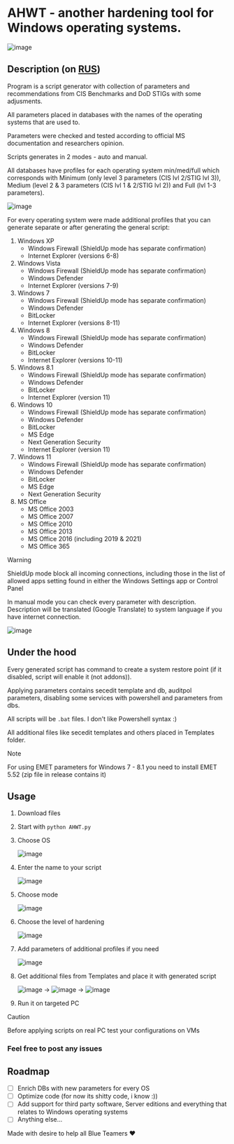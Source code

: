 # AHWT - another hardening tool for Windows operating systems.
![image](https://github.com/n0rthl1ght/ahwt/assets/92512883/47805ad6-295c-41ff-929a-af4adc7e9636)


## Description (on [RUS](https://github.com/n0rthl1ght/ahwt/blob/main/README_RU.md))
Program is a script generator with collection of parameters and recommendations from CIS Benchmarks and DoD STIGs with some adjusments.

All parameters placed in databases with the names of the operating systems that are used to. 

Parameters were checked and tested according to official MS documentation and researchers opinion.

Scripts generates in 2 modes - auto and manual.

All databases have profiles for each operating system min/med/full which corresponds with Minimum (only level 3 parameters (CIS lvl 2/STIG lvl 3)), Medium (level 2 & 3 parameters (CIS lvl 1 & 2/STIG lvl 2)) and Full (lvl 1-3 parameters).

![image](https://github.com/n0rthl1ght/ahwt/assets/92512883/406eca52-b9d1-44e3-854b-f1e24e037ee6)

For every operating system were made additional profiles that you can generate separate or after generating the general script:
1. Windows XP
   - Windows Firewall (ShieldUp mode has separate confirmation)
   - Internet Explorer (versions 6-8)
2. Windows Vista
   - Windows Firewall (ShieldUp mode has separate confirmation)
   - Windows Defender
   - Internet Explorer (versions 7-9)
3. Windows 7
   - Windows Firewall (ShieldUp mode has separate confirmation)
   - Windows Defender
   - BitLocker
   - Internet Explorer (versions 8-11)
4. Windows 8
   - Windows Firewall (ShieldUp mode has separate confirmation)
   - Windows Defender
   - BitLocker
   - Internet Explorer (versions 10-11)
5. Windows 8.1
   - Windows Firewall (ShieldUp mode has separate confirmation)
   - Windows Defender
   - BitLocker
   - Internet Explorer (version 11)
6. Windows 10
   - Windows Firewall (ShieldUp mode has separate confirmation)
   - Windows Defender
   - BitLocker
   - MS Edge
   - Next Generation Security
   - Internet Explorer (version 11)
7. Windows 11
   - Windows Firewall (ShieldUp mode has separate confirmation)
   - Windows Defender
   - BitLocker
   - MS Edge
   - Next Generation Security
8. MS Office
   - MS Office 2003
   - MS Office 2007
   - MS Office 2010
   - MS Office 2013
   - MS Office 2016 (including 2019 & 2021)
   - MS Office 365

> [!WARNING]
> ShieldUp mode block all incoming connections, including those in the list of allowed apps setting found in either the Windows Settings app or Control Panel

In manual mode you can check every parameter with description. Description will be translated (Google Translate) to system language if you have internet connection.

![image](https://github.com/n0rthl1ght/ahwt/assets/92512883/f7be2112-60d7-44e7-b597-bb5cb690455e)

## Under the hood

Every generated script has command to create a system restore point (if it disabled, script will enable it (not addons)).

Applying parameters contains secedit template and db, auditpol parameters, disabling some services with powershell and parameters from dbs.

All scripts will be ```.bat``` files. I don't like Powershell syntax :)

All additional files like secedit templates and others placed in Templates folder.

> [!NOTE]
> For using EMET parameters for Windows 7 - 8.1 you need to install EMET 5.52 (zip file in release contains it)

## Usage

1. Download files
2. Start with ```python AHWT.py```
3. Choose OS
   
   ![image](https://github.com/n0rthl1ght/ahwt/assets/92512883/9944050a-6efb-4bb1-a845-eed1859c4604)

4. Enter the name to your script

   ![image](https://github.com/n0rthl1ght/ahwt/assets/92512883/6ef6f64f-d7ff-4c9c-a802-3e988e1ac7ec)

5. Choose mode
   
   ![image](https://github.com/n0rthl1ght/ahwt/assets/92512883/51373b37-c385-40e5-adea-a66be9443935)

6. Choose the level of hardening

   ![image](https://github.com/n0rthl1ght/ahwt/assets/92512883/cf7d3cea-a8e2-4c85-8962-d7ff3fc8209d)

7. Add parameters of additional profiles if you need

   ![image](https://github.com/n0rthl1ght/ahwt/assets/92512883/429dd5a9-2388-4d16-a4e6-fc35f71a50e6)

8. Get additional files from Templates and place it with generated script

    ![image](https://github.com/n0rthl1ght/ahwt/assets/92512883/531edd63-58b0-489f-9a87-12ed33c08e81) -> ![image](https://github.com/n0rthl1ght/ahwt/assets/92512883/3cbdaf57-74c3-4236-9abf-cb9feaf837f1) -> ![image](https://github.com/n0rthl1ght/ahwt/assets/92512883/b1c0e6dc-6942-4bc4-b779-1988c6824f16)

9. Run it on targeted PC

> [!CAUTION]
> Before applying scripts on real PC test your configurations on VMs

### Feel free to post any issues

## Roadmap
- [ ] Enrich DBs with new parameters for every OS
- [ ] Optimize code (for now its shitty code, i know :))
- [ ] Add support for third party software, Server editions and everything that relates to Windows operating systems
- [ ] Anything else...

Made with desire to help all Blue Teamers ❤️
